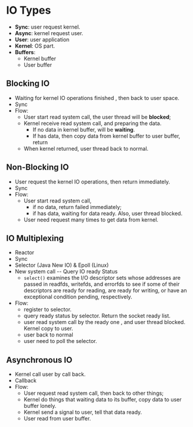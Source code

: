 # IO Types

* **Sync**: user request kernel.
* **Async**: kernel request user.
* **User**: user application
* **Kernel**: OS part.
* **Buffers**:
  * Kernel buffer
  * User buffer

## Blocking IO

* Waiting for kernel IO operations finished , then back to user space.
* Sync
* Flow: 
  * User start read system call,  the user thread will be **blocked**;
  * Kernel receive read system call, and preparing the data. 
    * If no data in kernel buffer,  will be **waiting**.
    * If has data,  then copy data from kernel buffer to user buffer, return
  * When kernel returned,  user thread back to normal.

## Non-Blocking IO

* User request the kernel IO operations, then return immediately.
* Sync
* Flow:
  * User start read system call,  
    * if no data, return failed immediately;
    * if has data, waiting for data ready. Also, user thread blocked.
  * User need request many times to get data from kernel.

## IO Multiplexing

* Reactor
* Sync
* Selector \(Java New IO\) & Epoll \(Linux\) 
* New system call -- Query IO ready Status
  * `select()` examines the I/O descriptor sets whose addresses are passed in readfds, writefds, and errorfds to see if some of their descriptors are ready for reading, are ready for writing, or have an exceptional condition pending, respectively. 
* Flow:
  * register to selector.
  * query ready status by selector. Return the socket ready list.
  * user read system call by the ready one , and user thread blocked.  Kernel copy to user.
  * user back to normal
  * user need to poll the selector. 

## Asynchronous IO

* Kernel call user by call back.
* Callback
* Flow:
  * User request read system call, then back to other things;
  * Kernel do things that waiting data to its buffer, copy data to user buffer  lonely.
  * Kernel send a signal to user,  tell that data ready.
  * User read from user buffer.



